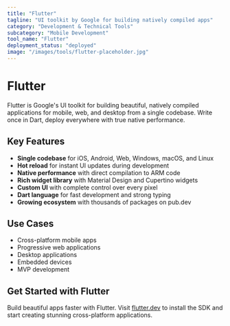 ```yaml
---
title: "Flutter"
tagline: "UI toolkit by Google for building natively compiled apps"
category: "Development & Technical Tools"
subcategory: "Mobile Development"
tool_name: "Flutter"
deployment_status: "deployed"
image: "/images/tools/flutter-placeholder.jpg"
---
```


# Flutter

Flutter is Google's UI toolkit for building beautiful, natively compiled applications for mobile, web, and desktop from a single codebase. Write once in Dart, deploy everywhere with true native performance.

## Key Features

- **Single codebase** for iOS, Android, Web, Windows, macOS, and Linux
- **Hot reload** for instant UI updates during development
- **Native performance** with direct compilation to ARM code
- **Rich widget library** with Material Design and Cupertino widgets
- **Custom UI** with complete control over every pixel
- **Dart language** for fast development and strong typing
- **Growing ecosystem** with thousands of packages on pub.dev

## Use Cases

- Cross-platform mobile apps
- Progressive web applications
- Desktop applications
- Embedded devices
- MVP development

## Get Started with Flutter

Build beautiful apps faster with Flutter. Visit [flutter.dev](https://flutter.dev) to install the SDK and start creating stunning cross-platform applications.